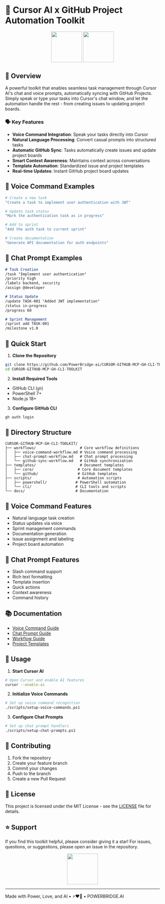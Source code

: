 # 🤖 Cursor AI x GitHub Project Automation Toolkit

<div align="center">
  <p float="left">
    <img src="https://raw.githubusercontent.com/PowerBridge-ai/CURSOR-GITHUB-MCP-GH-CLI-TOOLKIT/main/assets/cursor.jpg" height="100" />
    <img src="https://raw.githubusercontent.com/PowerBridge-ai/CURSOR-GITHUB-MCP-GH-CLI-TOOLKIT/main/assets/github-logo.png" height="100" />
  </p>
</div>

## 🎯 Overview
A powerful toolkit that enables seamless task management through Cursor AI's chat and voice prompts, automatically syncing with GitHub Projects. Simply speak or type your tasks into Cursor's chat window, and let the automation handle the rest - from creating issues to updating project boards.

### 🗣️ Key Features
- **Voice Command Integration**: Speak your tasks directly into Cursor
- **Natural Language Processing**: Convert casual prompts into structured tasks
- **Automatic GitHub Sync**: Tasks automatically create issues and update project boards
- **Smart Context Awareness**: Maintains context across conversations
- **Template Automation**: Standardized issue and project templates
- **Real-time Updates**: Instant GitHub project board updates

## 🎤 Voice Command Examples

```bash
# Create a new task
"Create a task to implement user authentication with JWT"

# Update task status
"Mark the authentication task as in progress"

# Add to sprint
"Add the auth task to current sprint"

# Create documentation
"Generate API documentation for auth endpoints"
```

## 💬 Chat Prompt Examples

```markdown
# Task Creation
/task "Implement user authentication"
/priority high
/labels backend, security
/assign @developer

# Status Update
/update TASK-001 "Added JWT implementation"
/status in-progress
/progress 60

# Sprint Management
/sprint add TASK-001
/milestone v1.0
```

## 🚀 Quick Start

1. **Clone the Repository**
```bash
git clone https://github.com/PowerBridge-ai/CURSOR-GITHUB-MCP-GH-CLI-TOOLKIT.git
cd CURSOR-GITHUB-MCP-GH-CLI-TOOLKIT
```

2. **Install Required Tools**
- GitHub CLI (`gh`)
- PowerShell 7+
- Node.js 18+

3. **Configure GitHub CLI**
```bash
gh auth login
```

## 📂 Directory Structure

```
CURSOR-GITHUB-MCP-GH-CLI-TOOLKIT/
├── workflows/                    # Core workflow definitions
│   ├── voice-command-workflow.md # Voice command processing
│   ├── chat-prompt-workflow.md   # Chat prompt processing
│   └── github-sync-workflow.md   # GitHub synchronization
├── templates/                    # Document templates
│   ├── core/                    # Core document templates
│   └── github/                  # GitHub templates
├── scripts/                     # Automation scripts
│   ├── powershell/             # PowerShell automation
│   └── cli/                    # CLI tools and scripts
└── docs/                       # Documentation
```

## 🎯 Voice Command Features

- Natural language task creation
- Status updates via voice
- Sprint management commands
- Documentation generation
- Issue assignment and labeling
- Project board automation

## 💬 Chat Prompt Features

- Slash command support
- Rich text formatting
- Template insertion
- Quick actions
- Context awareness
- Command history

## 📚 Documentation

- [Voice Command Guide](docs/voice-commands.md)
- [Chat Prompt Guide](docs/chat-prompts.md)
- [Workflow Guide](docs/workflow-guide.md)
- [Project Templates](templates/github/project-templates/README.md)

## 🔧 Usage

1. **Start Cursor AI**
```bash
# Open Cursor and enable AI features
cursor --enable-ai
```

2. **Initialize Voice Commands**
```bash
# Set up voice command recognition
./scripts/setup-voice-commands.ps1
```

3. **Configure Chat Prompts**
```bash
# Set up chat prompt handlers
./scripts/setup-chat-prompts.ps1
```

## 🤝 Contributing

1. Fork the repository
2. Create your feature branch
3. Commit your changes
4. Push to the branch
5. Create a new Pull Request

## 📄 License

This project is licensed under the MIT License - see the [LICENSE](LICENSE) file for details.

## ⭐ Support

If you find this toolkit helpful, please consider giving it a star! For issues, questions, or suggestions, please open an issue in the repository.

<div align="center">
  <img src="https://raw.githubusercontent.com/PowerBridge-ai/CURSOR-GITHUB-MCP-GH-CLI-TOOLKIT/main/assets/powerbridge-logo.png" height="100" />
</div>

---

Made with Power, Love, and AI •  ⚡️❤️🤖 •  POWERBRIDGE.AI

